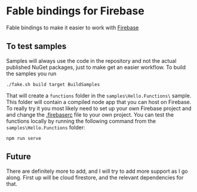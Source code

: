# Fable bindings for Firebase

Fable bindings to make it easier to work with [Firebase](https://firebase.google.com/)

## To test samples

Samples will always use the code in the repository and not the actual published NuGet packages, just to make get an easier workflow. To build the samples you run

    ./fake.sh build target BuildSamples

That will create a `functions` folder in the `samples\Hello.Functions\` sample. This folder will contain a compiled node app that you can host on Firebase. To really try it you most likely need to set up your own Firebase project and and change the [.firebaserc](samples/Hello.functions/.firebaserc) file to your own project. You can test the functions locally by running the following command from the `samples\Hello.Functions` folder:

    npm run serve

## Future

There are definitely more to add, and I will try to add more support as I go along. First up will be cloud firestore, and the relevant dependencies for that. 